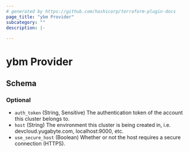 ```yaml
---
# generated by https://github.com/hashicorp/terraform-plugin-docs
page_title: "ybm Provider"
subcategory: ""
description: |-
  
---
```


# ybm Provider





<!-- schema generated by tfplugindocs -->
## Schema

### Optional

- `auth_token` (String, Sensitive) The authentication token of the account this cluster belongs to.
- `host` (String) The environment this cluster is being created in, i.e. devcloud.yugabyte.com, localhost:9000, etc.
- `use_secure_host` (Boolean) Whether or not the host requires a secure connection (HTTPS).
